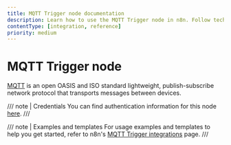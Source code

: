 ```yaml
---
title: MQTT Trigger node documentation
description: Learn how to use the MQTT Trigger node in n8n. Follow technical documentation to integrate MQTT Trigger node into your workflows.
contentType: [integration, reference]
priority: medium
---
```


# MQTT Trigger node

[MQTT](https://mqtt.org) is an open OASIS and ISO standard lightweight, publish-subscribe network protocol that transports messages between devices.

/// note | Credentials
You can find authentication information for this node [here](/integrations/builtin/credentials/mqtt.md).
///

///  note  | Examples and templates
For usage examples and templates to help you get started, refer to n8n's [MQTT Trigger integrations](https://n8n.io/integrations/mqtt-trigger/) page.
///
